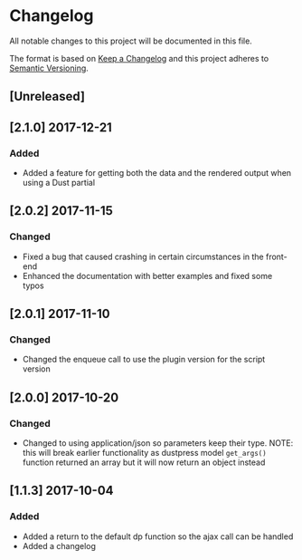 # Changelog
All notable changes to this project will be documented in this file.

The format is based on [Keep a Changelog](http://keepachangelog.com/en/1.0.0/)
and this project adheres to [Semantic Versioning](http://semver.org/spec/v2.0.0.html).

## [Unreleased]

## [2.1.0] 2017-12-21

### Added
- Added a feature for getting both the data and the rendered output when using a Dust partial

## [2.0.2] 2017-11-15

### Changed
- Fixed a bug that caused crashing in certain circumstances in the front-end
- Enhanced the documentation with better examples and fixed some typos

## [2.0.1] 2017-11-10

### Changed
- Changed the enqueue call to use the plugin version for the script version

## [2.0.0] 2017-10-20

### Changed
- Changed to using application/json so parameters keep their type. NOTE: this will break earlier functionality as dustpress model `get_args()` function returned an array but it will now return an object instead

## [1.1.3] 2017-10-04

### Added
- Added a return to the default dp function so the ajax call can be handled
- Added a changelog
